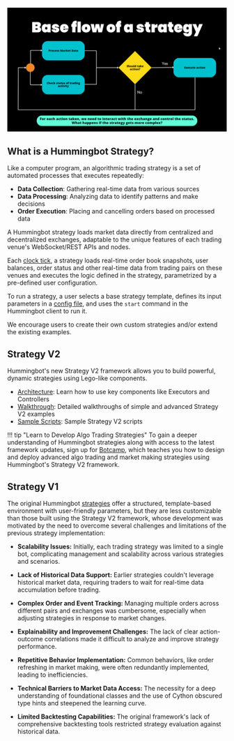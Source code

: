 ![](../v2-strategies/diagrams/8.png)

## What is a Hummingbot Strategy?

Like a computer program, an algorithmic trading strategy is a set of automated processes that executes repeatedly:

- **Data Collection**: Gathering real-time data from various sources
- **Data Processing**: Analyzing data to identify patterns and make decisions
- **Order Execution**: Placing and cancelling orders based on processed data

A Hummingbot strategy loads market data directly from centralized and decentralized exchanges, adaptable to the unique features of each trading venue's WebSocket/REST APIs and nodes.

Each [clock tick](../global-configs/clock-tick.md), a strategy loads real-time order book snapshots, user balances, order status and other real-time data from trading pairs on these venues and executes the logic defined in the strategy, parametrized by a pre-defined user configuration.

To run a strategy, a user selects a base strategy template, defines its input parameters in a [config file](../client/config-files.md), and uses the `start` command in the Hummingbot client to run it. 

We encourage users to create their own custom strategies and/or extend the existing examples.

## Strategy V2

Hummingbot's new Strategy V2 framework allows you to build powerful, dynamic strategies using Lego-like components.

* [Architecture](../v2-strategies/index.md): Learn how to use key components like Executors and Controllers
* [Walkthrough](../v2-strategies/walkthrough.md): Detailed walkthroughs of simple and advanced Strategy V2 examples
* [Sample Scripts](../scripts/examples.md): Sample Strategy V2 scripts

!!! tip "Learn to Develop Algo Trading Strategies"
    To gain a deeper understanding of Hummingbot strategies along with access to the latest framework updates, sign up for [Botcamp](https://www.botcamp.xyz), which teaches you how to design and deploy advanced algo trading and market making strategies using Hummingbot's Strategy V2 framework.

## Strategy V1

The original Hummingbot [strategies](../v1-strategies/index.md) offer a structured, template-based environment with user-friendly parameters, but they are less customizable than those built using the Strategy V2 framework, whose development was motivated by the need to overcome several challenges and limitations of the previous strategy implementation:

- **Scalability Issues:** Initially, each trading strategy was limited to a single bot, complicating management and scalability across various strategies and scenarios.

- **Lack of Historical Data Support:** Earlier strategies couldn't leverage historical market data, requiring traders to wait for real-time data accumulation before trading.

- **Complex Order and Event Tracking:** Managing multiple orders across different pairs and exchanges was cumbersome, especially when adjusting strategies in response to market changes.

- **Explainability and Improvement Challenges:** The lack of clear action-outcome correlations made it difficult to analyze and improve strategy performance.

- **Repetitive Behavior Implementation:** Common behaviors, like order refreshing in market making, were often redundantly implemented, leading to inefficiencies.

- **Technical Barriers to Market Data Access:** The necessity for a deep understanding of foundational classes and the use of Cython obscured type hints and steepened the learning curve.

- **Limited Backtesting Capabilities:** The original framework's lack of comprehensive backtesting tools restricted strategy evaluation against historical data.
